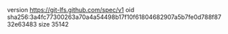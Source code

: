 version https://git-lfs.github.com/spec/v1
oid sha256:3a4fc77300263a70a4a54498b17f10f61804682907a5b7fe0d788f8732e63483
size 35142
